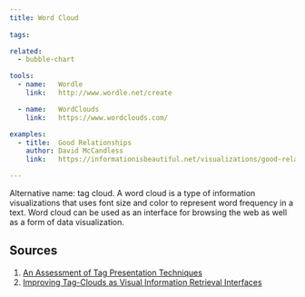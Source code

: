 ```yaml
---
title: Word Cloud
  
tags:

related:
  - bubble-chart

tools:
  - name:   Wordle
    link:   http://www.wordle.net/create

  - name:   WordClouds
    link:   https://www.wordclouds.com/

examples:
  - title:  Good Relationships
    author: David McCandless
    link:   https://informationisbeautiful.net/visualizations/good-relationtips-most-commonly-given-relationship-advice/

---
```


Alternative name: tag cloud. A word cloud is a type of information visualizations that uses font size and color to represent word frequency in a text. Word cloud can be used as an interface for browsing the web as well as a form of data visualization.

<!--more-->

## Sources
1. [An Assessment of Tag Presentation Techniques](http://www2007.org/htmlposters/poster988/)
2. [Improving Tag-Clouds as Visual Information Retrieval Interfaces](http://www.yusef.es/improving_tagclouds.pdf)
